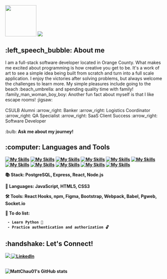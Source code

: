 <div>
  <img src="https://media.tenor.com/gSfixE9nP7EAAAAM/cat-type.gif" width="100">
  <img src="https://readme-typing-svg.herokuapp.com?font=Fira+Code&size=30&pause=1000&color=000000&width=500&height=45&lines=Hello+World!+I'm+Matthew!">
</div>

<h2> :left_speech_bubble: About me </h2>
I am a full-stack software developer located in Orange County. What makes me excited about programming is how creative you get to be. It's a work of art to see a simple idea being built from scratch and turn into a full scale application. I enjoy the victories after solving problems, but always welcome the challenges to learn more. My simple pleasures include going to the beach :beach_umbrella: and spending quality time with family! :family_man_woman_boy_boy: Another fun fact about myself is that I like escape rooms! :jigsaw:	
<br></br>
CSULB Alumni :arrow_right: Banker :arrow_right:	Logistics Coordinator :arrow_right:	QA Specialist :arrow_right:	SaaS Client Success :arrow_right: Software Developer
<br></br>
:bulb: <strong>Ask me about my journey!<strong>

<h2> :computer: Languages and Tools </h2>

[![My Skills](https://skillicons.dev/icons?i=js)](https://www.javascript.com/)
[![My Skills](https://skillicons.dev/icons?i=react)](https://reactjs.org/)
[![My Skills](https://skillicons.dev/icons?i=html)](https://developer.mozilla.org/en-US/docs/Web/HTML)
[![My Skills](https://skillicons.dev/icons?i=css)](https://developer.mozilla.org/en-US/docs/Web/css)
[![My Skills](https://skillicons.dev/icons?i=nodejs)](https://nodejs.org/en/about/)
[![My Skills](https://skillicons.dev/icons?i=express)](https://expressjs.com/)
[![My Skills](https://skillicons.dev/icons?i=postgres)](https://www.postgresql.org/)
[![My Skills](https://skillicons.dev/icons?i=figma)](https://www.figma.com/about/)
[![My Skills](https://skillicons.dev/icons?i=bootstrap)](https://getbootstrap.com/)
[![My Skills](https://skillicons.dev/icons?i=webpack)](https://webpack.js.org/)
[![My Skills](https://skillicons.dev/icons?i=materialui	)](https://mui.com/)

<!--:open_book: Currently studying: Socket.io -->
    
:books: Stack: PostgreSQL, Express, React, Node.js

:memo: Languages: JavaScript, HTML5, CSS3
 
:hammer_and_wrench: Tools: React Hooks, npm, Figma, Bootstrap, Webpack, Babel, Pgweb, Socket.io
  
:open_book: To do list:

```
 - Learn Python 🐍
 - Practice authentication and authorization 🔓	
```

<h2> :handshake: Let's Connect!</h2>
<a href="https://www.linkedin.com/in/mattchau01/">
    <img src="https://img.shields.io/badge/linkedin-%230077B5.svg?&style=for-the-badge&logo=linkedin&logoColor=white" />
</a>
<a href="mailto:matthewwchau@gmail.com">
  <img alt="LinkedIn" src="https://img.shields.io/badge/Gmail-D14836?style=for-the-badge&logo=gmail&logoColor=white">
</a>
<br></br>

![MattChau01's GitHub stats](https://github-readme-stats.vercel.app/api?username=mattchau01&hide=stars&count_private=true&theme=tokyonight)

